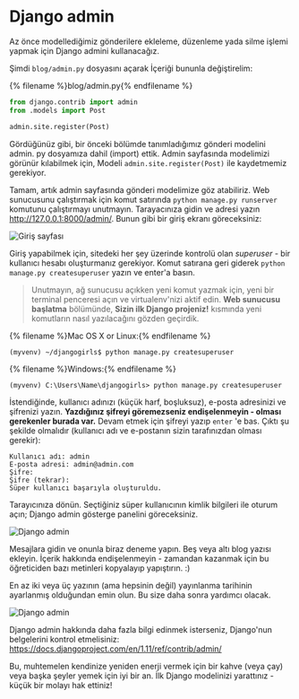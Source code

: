 # Django admin

Az önce modellediğimiz gönderilere ekleleme, düzenleme yada silme işlemi yapmak için Django admini kullanacağız.

Şimdi `blog/admin.py` dosyasını açarak İçeriği bununla değiştirelim:

{% filename %}blog/admin.py{% endfilename %}

```python
from django.contrib import admin
from .models import Post

admin.site.register(Post)
```

Gördüğünüz gibi, bir önceki bölümde tanımladığımız gönderi modelini admin. py dosyamıza dahil (import) ettik. Admin sayfasında modelimizi görünür kılabilmek için, Modeli `admin.site.register(Post)` ile kaydetmemiz gerekiyor.

Tamam, artık admin sayfasında gönderi modelimize göz atabiliriz. Web sunucusunu çalıştırmak için komut satırında `python manage.py runserver` komutunu çalıştırmayı unutmayın. Tarayacınıza gidin ve adresi yazın http://127.0.0.1:8000/admin/. Bunun gibi bir giriş ekranı göreceksiniz:

![Giriş sayfası](images/login_page2.png)

Giriş yapabilmek için, sitedeki her şey üzerinde kontrolü olan *superuser* - bir kullanıcı hesabı oluşturmanız gerekiyor. Komut satırana geri giderek `python manage.py createsuperuser` yazın ve enter'a basın.

> Unutmayın, ağ sunucusu açıkken yeni komut yazmak için, yeni bir terminal penceresi açın ve virtualenv'nizi aktif edin. **Web sunucusu başlatma** bölümünde, **Sizin ilk Django projeniz!** kısmında yeni komutların nasıl yazılacağını gözden geçirdik.

{% filename %}Mac OS X or Linux:{% endfilename %}

    (myvenv) ~/djangogirls$ python manage.py createsuperuser
    

{% filename %}Windows:{% endfilename %}

    (myvenv) C:\Users\Name\djangogirls> python manage.py createsuperuser
    

İstendiğinde, kullanıcı adınızı (küçük harf, boşluksuz), e-posta adresinizi ve şifrenizi yazın. **Yazdığınız şifreyi göremezseniz endişelenmeyin - olması gerekenler burada var.** Devam etmek için şifreyi yazıp `enter` 'e bas. Çıktı şu şekilde olmalıdır (kullanıcı adı ve e-postanın sizin tarafınızdan olması gerekir):

    Kullanıcı adı: admin
    E-posta adresi: admin@admin.com
    Şifre:
    Şifre (tekrar):
    Süper kullanıcı başarıyla oluşturuldu.
    

Tarayıcınıza dönün. Seçtiğiniz süper kullanıcının kimlik bilgileri ile oturum açın; Django admin gösterge panelini göreceksiniz.

![Django admin](images/django_admin3.png)

Mesajlara gidin ve onunla biraz deneme yapın. Beş veya altı blog yazısı ekleyin. İçerik hakkında endişelenmeyin - zamandan kazanmak için bu öğreticiden bazı metinleri kopyalayıp yapıştırın. :)

En az iki veya üç yazının (ama hepsinin değil) yayınlanma tarihinin ayarlanmış olduğundan emin olun. Bu size daha sonra yardımcı olacak.

![Django admin](images/edit_post3.png)

Django admin hakkında daha fazla bilgi edinmek isterseniz, Django'nun belgelerini kontrol etmelisiniz: https://docs.djangoproject.com/en/1.11/ref/contrib/admin/

Bu, muhtemelen kendinize yeniden enerji vermek için bir kahve (veya çay) veya başka şeyler yemek için iyi bir an. İlk Django modelinizi yarattınız - küçük bir molayı hak ettiniz!